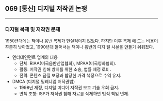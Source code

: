 ## 069 [통신] 디지털 저작권 논쟁

---

### 디지털 복제 및 저작권 문제
1950년대에는 책이나 음반 복제가 현실적이지 않았다. 하지만 이후 복제 에 드는 비용이 꾸준히 낮아졌고, 1990년대 들어서는 책이나 음반의 디지 털 사본을 만들기 쉬워졌다.
- 엔터테인먼트 업계의 대응
    - 단체: RIAA(미국음반산업협회), MPAA(미국영화협회).
    - 활동: 저작권 침해 방지를 위한 소송, 법률 제정 로비.
    - 전략: 콘텐츠 품질 보장과 합당한 가격 책정으로 수익 유지.
- DMCA (디지털 밀레니엄 저작권법)
    - 1998년 제정, 디지털 미디어 저작권 보호 기술 우회 금지.
    - 면책 조항: ISP가 저작권 침해 자료를 삭제하면 법적 책임 면제.